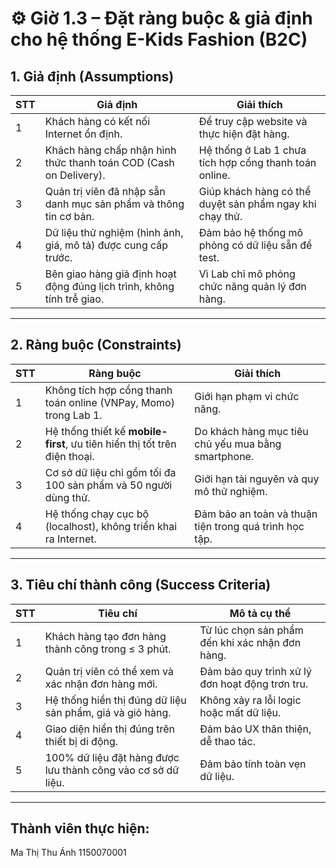 # ⚙️ Giờ 1.3 – Đặt ràng buộc & giả định cho hệ thống E-Kids Fashion (B2C)

## 1. Giả định (Assumptions)

| STT | Giả định | Giải thích |
|------|-----------|------------|
| 1 | Khách hàng có kết nối Internet ổn định. | Để truy cập website và thực hiện đặt hàng. |
| 2 | Khách hàng chấp nhận hình thức thanh toán COD (Cash on Delivery). | Hệ thống ở Lab 1 chưa tích hợp cổng thanh toán online. |
| 3 | Quản trị viên đã nhập sẵn danh mục sản phẩm và thông tin cơ bản. | Giúp khách hàng có thể duyệt sản phẩm ngay khi chạy thử. |
| 4 | Dữ liệu thử nghiệm (hình ảnh, giá, mô tả) được cung cấp trước. | Đảm bảo hệ thống mô phỏng có dữ liệu sẵn để test. |
| 5 | Bên giao hàng giả định hoạt động đúng lịch trình, không tính trễ giao. | Vì Lab chỉ mô phỏng chức năng quản lý đơn hàng. |

---

## 2. Ràng buộc (Constraints)

| STT | Ràng buộc | Giải thích |
|------|------------|------------|
| 1 | Không tích hợp cổng thanh toán online (VNPay, Momo) trong Lab 1. | Giới hạn phạm vi chức năng. |
| 2 | Hệ thống thiết kế **mobile-first**, ưu tiên hiển thị tốt trên điện thoại. | Do khách hàng mục tiêu chủ yếu mua bằng smartphone. |
| 3 | Cơ sở dữ liệu chỉ gồm tối đa 100 sản phẩm và 50 người dùng thử. | Giới hạn tài nguyên và quy mô thử nghiệm. |
| 4 | Hệ thống chạy cục bộ (localhost), không triển khai ra Internet. | Đảm bảo an toàn và thuận tiện trong quá trình học tập. |
---

## 3. Tiêu chí thành công (Success Criteria)

| STT | Tiêu chí | Mô tả cụ thể |
|------|-----------|--------------|
| 1 | Khách hàng tạo đơn hàng thành công trong ≤ 3 phút. | Từ lúc chọn sản phẩm đến khi xác nhận đơn hàng. |
| 2 | Quản trị viên có thể xem và xác nhận đơn hàng mới. | Đảm bảo quy trình xử lý đơn hoạt động trơn tru. |
| 3 | Hệ thống hiển thị đúng dữ liệu sản phẩm, giá và giỏ hàng. | Không xảy ra lỗi logic hoặc mất dữ liệu. |
| 4 | Giao diện hiển thị đúng trên thiết bị di động. | Đảm bảo UX thân thiện, dễ thao tác. |
| 5 | 100% dữ liệu đặt hàng được lưu thành công vào cơ sở dữ liệu. | Đảm bảo tính toàn vẹn dữ liệu. |

---

## Thành viên thực hiện:
Ma Thị Thu Ánh 1150070001